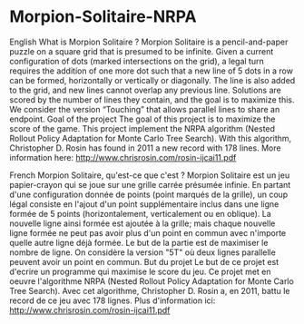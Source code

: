 # Morpion-Solitaire-NRPA

English
What is Morpion Solitaire ?
Morpion Solitaire is a pencil-and-paper puzzle on a square grid that is presumed to be infinite. Given a current configuration of dots (marked intersections on the grid), a legal turn requires the addition of one more dot such that a new line of 5 dots in a row can be formed, horizontally or vertically or diagonally. The line is also added to the grid, and new lines cannot overlap any previous line. Solutions are scored by the number of lines they contain, and the goal is to maximize this. We consider the version “Touching”
that allows parallel lines to share an endpoint.
Goal of the project
The goal of this project is to maximize the score of the game. This project implement the NRPA algorithm (Nested Rollout Policy Adaptation for Monte Carlo Tree Search). With this algorithm, Christopher D. Rosin has found in  2011 a new record with 178 lines. More information here: http://www.chrisrosin.com/rosin-ijcai11.pdf

French
Morpion Solitaire, qu'est-ce que c'est ?
Morpion Solitaire est un jeu papier-crayon qui se joue sur une grille carrée présumée infinie. En partant d'une configuration donnée de points (point marqués de la grille), un coup légal consiste en l'ajout d'un point supplémentaire inclus dans une ligne formée de 5 points (horizontalement, verticalement ou en oblique). La nouvelle ligne ainsi formée est ajoutée à la grille; mais chaque nouvelle ligne formée ne peut pas avoir plus d'un point en commun avec n'importe quelle autre ligne déjà formée. Le but de la partie est de maximiser le nombre de ligne. On considère la version "5T" où deux lignes parallelle peuvent avoir un point en commun.
But du projet
Le but de ce projet est d'ecrire un programme qui maximise le score du jeu. Ce projet met en oeuvre l'algorithme NRPA (Nested Rollout Policy Adaptation for Monte Carlo Tree Search). Avec cet algorithme, Christopher D. Rosin a, en 2011, battu le record de ce jeu avec 178 lignes. Plus d'information ici: http://www.chrisrosin.com/rosin-ijcai11.pdf
